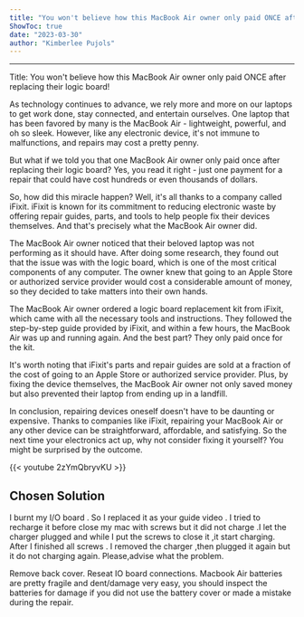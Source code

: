 ```yaml
---
title: "You won't believe how this MacBook Air owner only paid ONCE after replacing their logic board!"
ShowToc: true 
date: "2023-03-30"
author: "Kimberlee Pujols"
---
```

*****
Title: You won't believe how this MacBook Air owner only paid ONCE after replacing their logic board!

As technology continues to advance, we rely more and more on our laptops to get work done, stay connected, and entertain ourselves. One laptop that has been favored by many is the MacBook Air - lightweight, powerful, and oh so sleek. However, like any electronic device, it's not immune to malfunctions, and repairs may cost a pretty penny.

But what if we told you that one MacBook Air owner only paid once after replacing their logic board? Yes, you read it right - just one payment for a repair that could have cost hundreds or even thousands of dollars.

So, how did this miracle happen? Well, it's all thanks to a company called iFixit. iFixit is known for its commitment to reducing electronic waste by offering repair guides, parts, and tools to help people fix their devices themselves. And that's precisely what the MacBook Air owner did.

The MacBook Air owner noticed that their beloved laptop was not performing as it should have. After doing some research, they found out that the issue was with the logic board, which is one of the most critical components of any computer. The owner knew that going to an Apple Store or authorized service provider would cost a considerable amount of money, so they decided to take matters into their own hands.

The MacBook Air owner ordered a logic board replacement kit from iFixit, which came with all the necessary tools and instructions. They followed the step-by-step guide provided by iFixit, and within a few hours, the MacBook Air was up and running again. And the best part? They only paid once for the kit.

It's worth noting that iFixit's parts and repair guides are sold at a fraction of the cost of going to an Apple Store or authorized service provider. Plus, by fixing the device themselves, the MacBook Air owner not only saved money but also prevented their laptop from ending up in a landfill.

In conclusion, repairing devices oneself doesn't have to be daunting or expensive. Thanks to companies like iFixit, repairing your MacBook Air or any other device can be straightforward, affordable, and satisfying. So the next time your electronics act up, why not consider fixing it yourself? You might be surprised by the outcome.

{{< youtube 2zYmQbryvKU >}} 



## Chosen Solution
 I burnt my I/O board . So I replaced it as your guide video . I tried to recharge it before close my mac with screws but it did not charge .I let the charger plugged and while I put the screws to close it ,it start charging. After I finished all screws . I removed the charger ,then plugged it again but it do not charging again. Please,advise what the problem.

 Remove back cover.
Reseat IO board connections.
Macbook Air batteries are pretty fragile and dent/damage very easy, you should inspect the batteries for damage if you did not use the battery cover or made a mistake during the repair.




